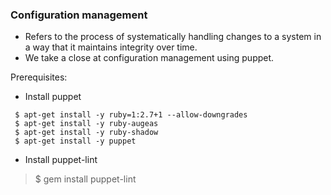### Configuration management

- Refers to the process of systematically handling changes to a system in a way that it maintains integrity over time.
- We take a close at configuration management using puppet.

Prerequisites:

* Install puppet

```
 $ apt-get install -y ruby=1:2.7+1 --allow-downgrades
 $ apt-get install -y ruby-augeas
 $ apt-get install -y ruby-shadow
 $ apt-get install -y puppet
```

* Install puppet-lint

> $ gem install puppet-lint

